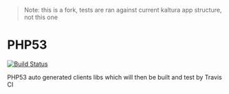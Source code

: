 > Note: this is a fork, tests are ran against current kaltura app structure, not
> this one

# PHP53
[![Build Status](https://travis-ci.org/kaltura/KalturaGeneratedAPIClientsPHP53.svg?branch=master)](https://travis-ci.org/kaltura/KalturaGeneratedAPIClientsPHP53)

PHP53 auto generated clients libs which will then be built and test by Travis CI


